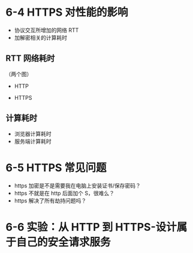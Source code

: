 # 6-4 HTTPS 对性能的影响

- 协议交互所增加的网络 RTT
- 加解密相关的计算耗时

## RTT 网络耗时

（两个图）

- HTTP

- HTTPS

## 计算耗时

- 浏览器计算耗时
- 服务端计算耗时

# 6-5 HTTPS 常见问题

- https 加密是不是需要我在电脑上安装证书/保存密码？
- https 不就是在 http 后面加个 S，很难么？
- https 解决了所有劫持问题吗？

# 6-6 实验：从 HTTP 到 HTTPS-设计属于自己的安全请求服务
